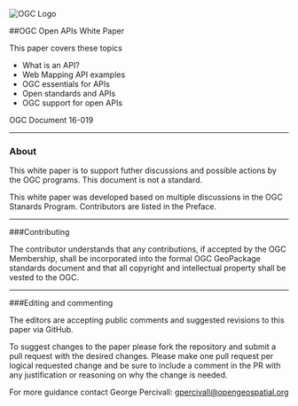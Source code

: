 ![OGC Logo](http://portal.opengeospatial.org/files/?artifact_id=11976&format=gif "OGC Logo")


##OGC Open APIs White Paper

This paper covers these topics
- What is an API?
- Web Mapping API examples
- OGC essentials for APIs
- Open standards and APIs
- OGC support for open APIs

OGC Document 16-019

------
### About
This white paper is to support futher discussions and possible actions by the OGC programs. This document is not a standard.

This white paper was developed based on multiple discussions in the OGC Stanards Program. Contributors are listed in the Preface.

----
###Contributing

The contributor understands that any contributions, if accepted by the OGC Membership, shall be incorporated into the formal OGC GeoPackage standards document and that all copyright and  intellectual property shall be vested to the OGC.

----
###Editing and commenting

The editors are accepting public comments and suggested revisions to this paper via GitHub. 

To suggest changes to the paper please fork the repository and submit a pull request with the desired changes. Please make one pull request per logical requested change and be sure to include a comment in the PR with any justification or reasoning on why the change is needed.

For more guidance contact George Percivall: gpercivall@opengeospatial.org
